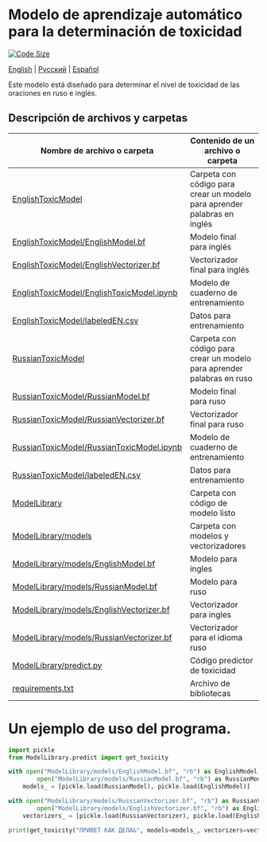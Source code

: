 # Modelo de aprendizaje automático para la determinación de toxicidad
[![Code Size](https://img.shields.io/github/languages/code-size/D1ffic00lt/definition-of-message-toxicity)](https://github.com/D1ffic00lt/definition-of-message-toxicity)

[English](README.md) | [Русский](READMEru.md) | [Español](READMEes.md)

Este modelo está diseñado para determinar el nivel de toxicidad de las oraciones en ruso e inglés.
## Descripción de archivos y carpetas
Nombre de archivo o carpeta | Contenido de un archivo o carpeta
----------------|----------------------
[EnglishToxicModel](EnglishToxicModel) | Carpeta con código para crear un modelo para aprender palabras en inglés
[EnglishToxicModel/EnglishModel.bf](EnglishToxicModel/EnglishModel.bf) | Modelo final para inglés
[EnglishToxicModel/EnglishVectorizer.bf](EnglishToxicModel/EnglishVectorizer.bf) | Vectorizador final para inglés
[EnglishToxicModel/EnglishToxicModel.ipynb](EnglishToxicModel/EnglishToxicModel.ipynb) | Modelo de cuaderno de entrenamiento
[EnglishToxicModel/labeledEN.csv](EnglishToxicModel/labeledEN.csv) | Datos para entrenamiento
[RussianToxicModel](RussianToxicModel) | Carpeta con código para crear un modelo para aprender palabras en ruso
[RussianToxicModel/RussianModel.bf](RussianToxicModel/RussianModel.bf) | Modelo final para ruso
[RussianToxicModel/RussianVectorizer.bf](RussianToxicModel/RussianVectorizer.bf) | Vectorizador final para ruso
[RussianToxicModel/RussianToxicModel.ipynb](RussianToxicModel/RussianToxicModel.ipynb) | Modelo de cuaderno de entrenamiento
[RussianToxicModel/labeledEN.csv](RussianToxicModel/labeledEN.csv) | Datos para entrenamiento
[ModelLibrary](ModelLibrary) | Carpeta con código de modelo listo
[ModelLibrary/models](ModelLibrary/models) | Carpeta con modelos y vectorizadores
[ModelLibrary/models/EnglishModel.bf](ModelLibrary/models/EnglishModel.bf) | Modelo para ingles
[ModelLibrary/models/RussianModel.bf](ModelLibrary/models/RussianModel.bf) | Modelo para ruso
[ModelLibrary/models/EnglishVectorizer.bf](ModelLibrary/models/EnglishVectorizer.bf) | Vectorizador para ingles
[ModelLibrary/models/RussianVectorizer.bf](ModelLibrary/models/RussianVectorizer.bf) | Vectorizador para el idioma ruso
[ModelLibrary/predict.py](ModelLibrary/predict.py) | Código predictor de toxicidad
[requirements.txt](requirements.txt) | Archivo de bibliotecas

# Un ejemplo de uso del programa.
```Python
import pickle
from ModelLibrary.predict import get_toxicity

with open("ModelLibrary/models/EnglishModel.bf", "rb") as EnglishModel,
        open("ModelLibrary/models/RussianModel.bf", "rb") as RussianModel:
    models_ = [pickle.load(RussianModel), pickle.load(EnglishModel)]

with open("ModelLibrary/models/RussianVectorizer.bf", "rb") as RussianVectorizer,
        open("ModelLibrary/models/EnglishVectorizer.bf", "rb") as EnglishVectorizer:
    vectorizers_ = [pickle.load(RussianVectorizer), pickle.load(EnglishVectorizer)]

print(get_toxicity("ПРИВЕТ КАК ДЕЛА&", models=models_, vectorizers=vectorizers_))

```
